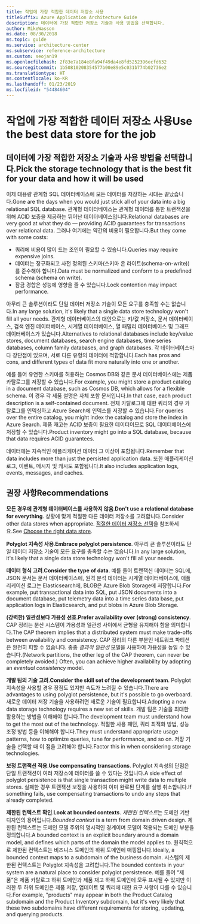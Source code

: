 ```yaml
---
title: 작업에 가장 적합한 데이터 저장소 사용
titleSuffix: Azure Application Architecture Guide
description: 데이터에 가장 적합한 저장소 기술과 사용 방법을 선택합니다.
author: MikeWasson
ms.date: 08/30/2018
ms.topic: guide
ms.service: architecture-center
ms.subservice: reference-architecture
ms.custom: seojan19
ms.openlocfilehash: 2f83e7a184e8fa94f49da4e8fd5252396ecfd632
ms.sourcegitcommit: 1b50810208354577b00e89e5c031b774b02736e2
ms.translationtype: HT
ms.contentlocale: ko-KR
ms.lasthandoff: 01/23/2019
ms.locfileid: "54484604"
---
```

# <a name="use-the-best-data-store-for-the-job"></a><span data-ttu-id="84aaf-103">작업에 가장 적합한 데이터 저장소 사용</span><span class="sxs-lookup"><span data-stu-id="84aaf-103">Use the best data store for the job</span></span>

## <a name="pick-the-storage-technology-that-is-the-best-fit-for-your-data-and-how-it-will-be-used"></a><span data-ttu-id="84aaf-104">데이터에 가장 적합한 저장소 기술과 사용 방법을 선택합니다.</span><span class="sxs-lookup"><span data-stu-id="84aaf-104">Pick the storage technology that is the best fit for your data and how it will be used</span></span>

<span data-ttu-id="84aaf-105">이제 대용량 관계형 SQL 데이터베이스에 모든 데이터를 저장하는 시대는 끝났습니다.</span><span class="sxs-lookup"><span data-stu-id="84aaf-105">Gone are the days when you would just stick all of your data into a big relational SQL database.</span></span> <span data-ttu-id="84aaf-106">관계형 데이터베이스는 관계형 데이터를 통한 트랜잭션을 위해 ACID 보증을 제공하는 뛰어난 데이터베이스입니다.</span><span class="sxs-lookup"><span data-stu-id="84aaf-106">Relational databases are very good at what they do &mdash; providing ACID guarantees for transactions over relational data.</span></span> <span data-ttu-id="84aaf-107">그러나 여기에는 약간의 비용이 필요합니다.</span><span class="sxs-lookup"><span data-stu-id="84aaf-107">But they come with some costs:</span></span>

- <span data-ttu-id="84aaf-108">쿼리에 비용이 많이 드는 조인이 필요할 수 있습니다.</span><span class="sxs-lookup"><span data-stu-id="84aaf-108">Queries may require expensive joins.</span></span>
- <span data-ttu-id="84aaf-109">데이터는 정규화되고 사전 정의된 스키마(스키마 온 라이트(schema-on-write))를 준수해야 합니다.</span><span class="sxs-lookup"><span data-stu-id="84aaf-109">Data must be normalized and conform to a predefined schema (schema on write).</span></span>
- <span data-ttu-id="84aaf-110">잠금 경합은 성능에 영향을 줄 수 있습니다.</span><span class="sxs-lookup"><span data-stu-id="84aaf-110">Lock contention may impact performance.</span></span>

<span data-ttu-id="84aaf-111">아무리 큰 솔루션이라도 단일 데이터 저장소 기술이 모든 요구를 충족할 수는 없습니다.</span><span class="sxs-lookup"><span data-stu-id="84aaf-111">In any large solution, it's likely that a single data store technology won't fill all your needs.</span></span> <span data-ttu-id="84aaf-112">관계형 데이터베이스의 대안으로는 키/값 저장소, 문서 데이터베이스, 검색 엔진 데이터베이스, 시계열 데이터베이스, 열 패밀리 데이터베이스 및 그래프 데이터베이스가 있습니다.</span><span class="sxs-lookup"><span data-stu-id="84aaf-112">Alternatives to relational databases include key/value stores, document databases, search engine databases, time series databases, column family databases, and graph databases.</span></span> <span data-ttu-id="84aaf-113">각 데이터베이스마다 장단점이 있으며, 서로 다른 유형의 데이터에 적합합니다.</span><span class="sxs-lookup"><span data-stu-id="84aaf-113">Each has pros and cons, and different types of data fit more naturally into one or another.</span></span>

<span data-ttu-id="84aaf-114">예를 들어 유연한 스키마를 허용하는 Cosmos DB와 같은 문서 데이터베이스에는 제품 카탈로그를 저장할 수 있습니다.</span><span class="sxs-lookup"><span data-stu-id="84aaf-114">For example, you might store a product catalog in a document database, such as Cosmos DB, which allows for a flexible schema.</span></span> <span data-ttu-id="84aaf-115">이 경우 각 제품 설명은 자체 포함 문서입니다.</span><span class="sxs-lookup"><span data-stu-id="84aaf-115">In that case, each product description is a self-contained document.</span></span> <span data-ttu-id="84aaf-116">전체 카탈로그에 대한 쿼리의 경우 카탈로그를 인덱싱하고 Azure Search에 인덱스를 저장할 수 있습니다.</span><span class="sxs-lookup"><span data-stu-id="84aaf-116">For queries over the entire catalog, you might index the catalog and store the index in Azure Search.</span></span> <span data-ttu-id="84aaf-117">제품 재고는 ACID 보증이 필요한 데이터이므로 SQL 데이터베이스에 저장할 수 있습니다.</span><span class="sxs-lookup"><span data-stu-id="84aaf-117">Product inventory might go into a SQL database, because that data requires ACID guarantees.</span></span>

<span data-ttu-id="84aaf-118">데이터에는 지속적인 애플리케이션 데이터 그 이상이 포함됩니다.</span><span class="sxs-lookup"><span data-stu-id="84aaf-118">Remember that data includes more than just the persisted application data.</span></span> <span data-ttu-id="84aaf-119">또한 애플리케이션 로그, 이벤트, 메시지 및 캐시도 포함됩니다.</span><span class="sxs-lookup"><span data-stu-id="84aaf-119">It also includes application logs, events, messages, and caches.</span></span>

## <a name="recommendations"></a><span data-ttu-id="84aaf-120">권장 사항</span><span class="sxs-lookup"><span data-stu-id="84aaf-120">Recommendations</span></span>

<span data-ttu-id="84aaf-121">**모든 경우에 관계형 데이터베이스를 사용하지 않음**.</span><span class="sxs-lookup"><span data-stu-id="84aaf-121">**Don't use a relational database for everything**.</span></span> <span data-ttu-id="84aaf-122">상황에 맞게 적절한 다른 데이터 저장소를 고려합니다.</span><span class="sxs-lookup"><span data-stu-id="84aaf-122">Consider other data stores when appropriate.</span></span> <span data-ttu-id="84aaf-123">[적절한 데이터 저장소 선택][data-store-overview]을 참조하세요.</span><span class="sxs-lookup"><span data-stu-id="84aaf-123">See [Choose the right data store][data-store-overview].</span></span>

<span data-ttu-id="84aaf-124">**Polyglot 지속성 사용**.</span><span class="sxs-lookup"><span data-stu-id="84aaf-124">**Embrace polyglot persistence**.</span></span> <span data-ttu-id="84aaf-125">아무리 큰 솔루션이라도 단일 데이터 저장소 기술이 모든 요구를 충족할 수는 없습니다.</span><span class="sxs-lookup"><span data-stu-id="84aaf-125">In any large solution, it's likely that a single data store technology won't fill all your needs.</span></span>

<span data-ttu-id="84aaf-126">**데이터 형식 고려**.</span><span class="sxs-lookup"><span data-stu-id="84aaf-126">**Consider the type of data**.</span></span> <span data-ttu-id="84aaf-127">예를 들어 트랜잭션 데이터는 SQL에, JSON 문서는 문서 데이터베이스에, 원격 분석 데이터는 시계열 데이터베이스에, 애플리케이션 로그는 Elasticsearch에, BLOB은 Azure Blob Storage에 저장합니다.</span><span class="sxs-lookup"><span data-stu-id="84aaf-127">For example, put transactional data into SQL, put JSON documents into a document database, put telemetry data into a time series data base, put application logs in Elasticsearch, and put blobs in Azure Blob Storage.</span></span>

<span data-ttu-id="84aaf-128">**(강력한) 일관성보다 가용성 선호**.</span><span class="sxs-lookup"><span data-stu-id="84aaf-128">**Prefer availability over (strong) consistency**.</span></span> <span data-ttu-id="84aaf-129">CAP 정리는 분산 시스템이 가용성과 일관성 사이에서 균형을 유지해야 함을 의미합니다.</span><span class="sxs-lookup"><span data-stu-id="84aaf-129">The CAP theorem implies that a distributed system must make trade-offs between availability and consistency.</span></span> <span data-ttu-id="84aaf-130">CAP 정리의 다른 부분인 네트워크 파티션은 완전히 피할 수 없습니다. 종종 *결과적 일관성* 모델을 사용하여 가용성을 높일 수 있습니다.</span><span class="sxs-lookup"><span data-stu-id="84aaf-130">(Network partitions, the other leg of the CAP theorem, can never be completely avoided.) Often, you can achieve higher availability by adopting an *eventual consistency* model.</span></span>

<span data-ttu-id="84aaf-131">**개발 팀의 기술 고려**.</span><span class="sxs-lookup"><span data-stu-id="84aaf-131">**Consider the skill set of the development team**.</span></span> <span data-ttu-id="84aaf-132">Polyglot 지속성을 사용할 경우 장점도 있지만 속도가 느려질 수 있습니다.</span><span class="sxs-lookup"><span data-stu-id="84aaf-132">There are advantages to using polyglot persistence, but it's possible to go overboard.</span></span> <span data-ttu-id="84aaf-133">새로운 데이터 저장 기술을 사용하려면 새로운 기술이 필요합니다.</span><span class="sxs-lookup"><span data-stu-id="84aaf-133">Adopting a new data storage technology requires a new set of skills.</span></span> <span data-ttu-id="84aaf-134">개발 팀은 기술을 최대한 활용하는 방법을 이해해야 합니다.</span><span class="sxs-lookup"><span data-stu-id="84aaf-134">The development team must understand how to get the most out of the technology.</span></span> <span data-ttu-id="84aaf-135">적절한 사용 패턴, 쿼리 최적화 방법, 성능 조정 방법 등을 이해해야 합니다.</span><span class="sxs-lookup"><span data-stu-id="84aaf-135">They must understand appropriate usage patterns, how to optimize queries, tune for performance, and so on.</span></span> <span data-ttu-id="84aaf-136">저장 기술을 선택할 때 이 점을 고려해야 합니다.</span><span class="sxs-lookup"><span data-stu-id="84aaf-136">Factor this in when considering storage technologies.</span></span>

<span data-ttu-id="84aaf-137">**보정 트랜잭션 적용**.</span><span class="sxs-lookup"><span data-stu-id="84aaf-137">**Use compensating transactions**.</span></span> <span data-ttu-id="84aaf-138">Polyglot 지속성의 단점은 단일 트랜잭션이 여러 저장소에 데이터를 쓸 수 있다는 것입니다.</span><span class="sxs-lookup"><span data-stu-id="84aaf-138">A side effect of polyglot persistence is that single transaction might write data to multiple stores.</span></span> <span data-ttu-id="84aaf-139">실패한 경우 트랜잭션 보정을 사용하여 이미 완료된 단계를 실행 취소합니다.</span><span class="sxs-lookup"><span data-stu-id="84aaf-139">If something fails, use compensating transactions to undo any steps that already completed.</span></span>

<span data-ttu-id="84aaf-140">**제한된 컨텍스트 확인**.</span><span class="sxs-lookup"><span data-stu-id="84aaf-140">**Look at bounded contexts**.</span></span> <span data-ttu-id="84aaf-141">*제한된 컨텍스트*는 도메인 기반 디자인의 용어입니다.</span><span class="sxs-lookup"><span data-stu-id="84aaf-141">*Bounded context* is a term from domain driven design.</span></span> <span data-ttu-id="84aaf-142">제한된 컨텍스트는 도메인 모델 주위의 명시적인 경계이며 모델이 적용되는 도메인 부분을 정의합니다.</span><span class="sxs-lookup"><span data-stu-id="84aaf-142">A bounded context is an explicit boundary around a domain model, and defines which parts of the domain the model applies to.</span></span> <span data-ttu-id="84aaf-143">원칙적으로 제한된 컨텍스트는 비즈니스 도메인의 하위 도메인에 매핑됩니다.</span><span class="sxs-lookup"><span data-stu-id="84aaf-143">Ideally, a bounded context maps to a subdomain of the business domain.</span></span> <span data-ttu-id="84aaf-144">시스템의 제한된 컨텍스트는 Polyglot 지속성을 고려합니다.</span><span class="sxs-lookup"><span data-stu-id="84aaf-144">The bounded contexts in your system are a natural place to consider polyglot persistence.</span></span> <span data-ttu-id="84aaf-145">예를 들어 “제품”은 제품 카탈로그 하위 도메인과 제품 재고 하위 도메인에 모두 표시될 수 있지만 이러한 두 하위 도메인은 제품 저장, 업데이트 및 쿼리에 대한 요구 사항이 다를 수 있습니다.</span><span class="sxs-lookup"><span data-stu-id="84aaf-145">For example, "products" may appear in both the Product Catalog subdomain and the Product Inventory subdomain, but it's very likely that these two subdomains have different requirements for storing, updating, and querying products.</span></span>

[data-store-overview]: ../technology-choices/data-store-overview.md

